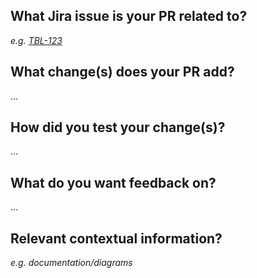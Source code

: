 ## What Jira issue is your PR related to?
_e.g. [TBL-123](https://studyportals.atlassian.net/browse/TBL-123)_

## What change(s) does your PR add?
...

## How did you test your change(s)?
...

## What do you want feedback on?
...

## Relevant contextual information?
_e.g. documentation/diagrams_
